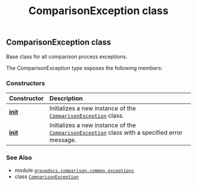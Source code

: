 ﻿---
title: ComparisonException class
second_title: GroupDocs.Comparison for Python via .NET API References
description: 
type: docs
url: /python-net/groupdocs.comparison.common.exceptions/comparisonexception/
is_root: false
weight: 10
---

## ComparisonException class

Base class for all comparison process exceptions.



The ComparisonException type exposes the following members:

### Constructors
| Constructor | Description |
| :- | :- |
| [__init__](/comparison/python-net/groupdocs.comparison.common.exceptions/comparisonexception/__init__/#) | Initializes a new instance of the [`ComparisonException`](/comparison/python-net/groupdocs.comparison.common.exceptions/comparisonexception) class. |
| [__init__](/comparison/python-net/groupdocs.comparison.common.exceptions/comparisonexception/__init__/#str) | Initializes a new instance of the [`ComparisonException`](/comparison/python-net/groupdocs.comparison.common.exceptions/comparisonexception) class with a specified error message. |



### See Also
* module [`groupdocs.comparison.common.exceptions`](..)
* class [`ComparisonException`](/comparison/python-net/groupdocs.comparison.common.exceptions/comparisonexception)
